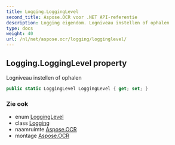```yaml
---
title: Logging.LoggingLevel
second_title: Aspose.OCR voor .NET API-referentie
description: Logging eigendom. Logniveau instellen of ophalen
type: docs
weight: 40
url: /nl/net/aspose.ocr/logging/logginglevel/
---
```

## Logging.LoggingLevel property

Logniveau instellen of ophalen

```csharp
public static LoggingLevel LoggingLevel { get; set; }
```

### Zie ook

* enum [LoggingLevel](../../logginglevel/)
* class [Logging](../)
* naamruimte [Aspose.OCR](../../logging/)
* montage [Aspose.OCR](../../../)


